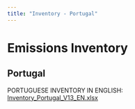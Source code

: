 ```yaml
---
title: "Inventory - Portugal"
---
```


# Emissions Inventory

## Portugal

PORTUGUESE INVENTORY IN ENGLISH:  
[Inventory_Portugal_V13_EN.xlsx](/inventory/PT/Inventory_Portugal_V13_EN.xlsx)  
